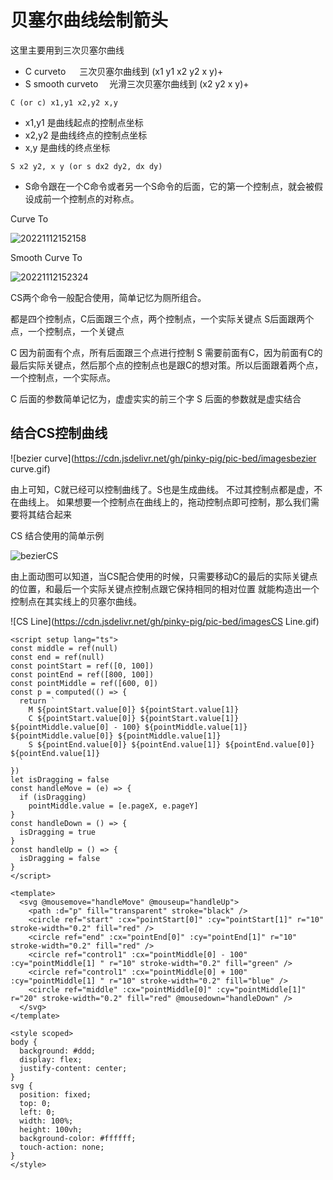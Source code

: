 # 贝塞尔曲线绘制箭头

这里主要用到三次贝塞尔曲线

- C curveto         三次贝塞尔曲线到      (x1 y1 x2 y2 x y)+
- S smooth curveto  光滑三次贝塞尔曲线到   (x2 y2 x y)+

`C (or c) x1,y1 x2,y2 x,y`

- x1,y1 是曲线起点的控制点坐标
- x2,y2 是曲线终点的控制点坐标
- x,y 是曲线的终点坐标

`S x2 y2, x y (or s dx2 dy2, dx dy)`

- S命令跟在一个C命令或者另一个S命令的后面，它的第一个控制点，就会被假设成前一个控制点的对称点。

Curve To

![20221112152158](https://cdn.jsdelivr.net/gh/pinky-pig/pic-bed/images20221112152158.png)

Smooth Curve To  

![20221112152324](https://cdn.jsdelivr.net/gh/pinky-pig/pic-bed/images20221112152324.png)

CS两个命令一般配合使用，简单记忆为厕所组合。

都是四个控制点，C后面跟三个点，两个控制点，一个实际关键点
S后面跟两个点，一个控制点，一个关键点

C 因为前面有个点，所有后面跟三个点进行控制
S 需要前面有C，因为前面有C的最后实际关键点，然后那个点的控制点也是跟C的想对策。所以后面跟着两个点，一个控制点，一个实际点。

C 后面的参数简单记忆为，虚虚实实的前三个字
S 后面的参数就是虚实结合


## 结合CS控制曲线

![bezier curve](https://cdn.jsdelivr.net/gh/pinky-pig/pic-bed/imagesbezier curve.gif)

由上可知，C就已经可以控制曲线了。S也是生成曲线。
不过其控制点都是虚，不在曲线上。
如果想要一个控制点在曲线上的，拖动控制点即可控制，那么我们需要将其结合起来

CS 结合使用的简单示例

![bezierCS](https://cdn.jsdelivr.net/gh/pinky-pig/pic-bed/imagesbezierCS.gif)

由上面动图可以知道，当CS配合使用的时候，只需要移动C的最后的实际关键点的位置，和最后一个实际关键点控制点跟它保持相同的相对位置
就能构造出一个控制点在其实线上的贝塞尔曲线。

![CS Line](https://cdn.jsdelivr.net/gh/pinky-pig/pic-bed/imagesCS Line.gif)

```vue
<script setup lang="ts">
const middle = ref(null)
const end = ref(null)
const pointStart = ref([0, 100])
const pointEnd = ref([800, 100])
const pointMiddle = ref([600, 0])
const p = computed(() => {
  return `
    M ${pointStart.value[0]} ${pointStart.value[1]}
    C ${pointStart.value[0]} ${pointStart.value[1]} ${pointMiddle.value[0] - 100} ${pointMiddle.value[1]} ${pointMiddle.value[0]} ${pointMiddle.value[1]}
    S ${pointEnd.value[0]} ${pointEnd.value[1]} ${pointEnd.value[0]} ${pointEnd.value[1]}
  `
})
let isDragging = false
const handleMove = (e) => {
  if (isDragging)
    pointMiddle.value = [e.pageX, e.pageY]
}
const handleDown = () => {
  isDragging = true
}
const handleUp = () => {
  isDragging = false
}
</script>

<template>
  <svg @mousemove="handleMove" @mouseup="handleUp">
    <path :d="p" fill="transparent" stroke="black" />
    <circle ref="start" :cx="pointStart[0]" :cy="pointStart[1]" r="10" stroke-width="0.2" fill="red" />
    <circle ref="end" :cx="pointEnd[0]" :cy="pointEnd[1]" r="10" stroke-width="0.2" fill="red" />
    <circle ref="control1" :cx="pointMiddle[0] - 100" :cy="pointMiddle[1] " r="10" stroke-width="0.2" fill="green" />
    <circle ref="control1" :cx="pointMiddle[0] + 100" :cy="pointMiddle[1] " r="10" stroke-width="0.2" fill="blue" />
    <circle ref="middle" :cx="pointMiddle[0]" :cy="pointMiddle[1]" r="20" stroke-width="0.2" fill="red" @mousedown="handleDown" />
  </svg>
</template>

<style scoped>
body {
  background: #ddd;
  display: flex;
  justify-content: center;
}
svg {
  position: fixed;
  top: 0;
  left: 0;
  width: 100%;
  height: 100vh;
  background-color: #ffffff;
  touch-action: none;
}
</style>


```

